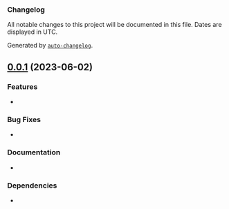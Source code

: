 ### Changelog

All notable changes to this project will be documented in this file. Dates are displayed in UTC.

Generated by [`auto-changelog`](https://github.com/CookPete/auto-changelog).


## [0.0.1](https://github.com/Genocs/genocs/genocs-webscraping/compare/v0.1.0...v0.1.1) (2023-06-02)

### Features

* 

### Bug Fixes

* 

### Documentation

* 

### Dependencies

* 
